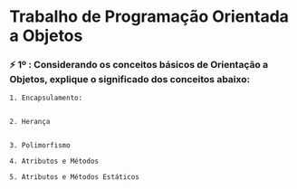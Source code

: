# Trabalho de Programação Orientada a  Objetos

### ⚡️ 1º : Considerando os conceitos básicos de Orientação a Objetos, explique o significado dos conceitos abaixo:
    1. Encapsulamento:
    
    
    2. Herança
    
    
    3. Polimorfismo
    
    4. Atributos e Métodos
    
    5. Atributos e Métodos Estáticos





